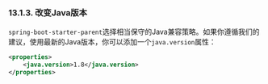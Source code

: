 ### 13.1.3. 改变Java版本 

`spring-boot-starter-parent`选择相当保守的Java兼容策略。如果你遵循我们的建议，使用最新的Java版本，你可以添加一个`java.version`属性：
```xml
<properties>
    <java.version>1.8</java.version>
</properties>
```
